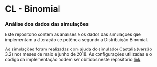 # CL - Binomial
### Análise dos dados das simulações

Este repositório contém as análises e os dados das simulações que implementam a alteração de potência segundo a Distribuição Binomial.

As simulações foram realizadas com ajuda do simulador Castalia (versão 3.2) nos meses de maio e junho de 2018. As configurações utilizadas e o código da implementação podem ser obitidos neste repositório [link](https://github.com/GiliardGodoi/LeCAD-Castalia-Simulations).
